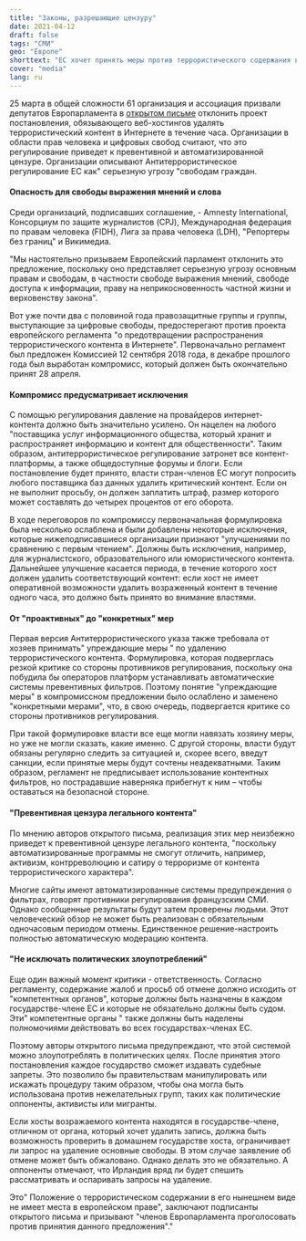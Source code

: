 ```yaml
---
title: "Законы, разрешающие цензуру"
date: 2021-04-12
draft: false
tags: "СМИ"
geo: "Европе"
shorttext: "ЕС хочет принять меры против террористического содержания в Интернете. Противники предостерегают от цензуры."
cover: "media"
lang: ru
---
```


25 марта в общей сложности 61 организация и ассоциация призвали депутатов Европарламента в [открытом письме](/static/downloads/TERREG_Letter_EN.pdf "LETTRE COMMUNE DE 61 ORGANISATIONS EUROPÉENNES POUR DEMANDER LE REJET DU RÈGLEMENT DE CENSURE ANTITERRORISTE") отклонить проект постановления, обязывающего веб-хостингов удалять террористический контент в Интернете в течение часа. Организации в области прав человека и цифровых свобод считают, что это регулирование приведет к превентивной и автоматизированной цензуре. Организации описывают Антитеррористическое регулирование ЕС как" серьезную угрозу "свободам граждан.

#### Опасность для свободы выражения мнений и слова

Среди организаций, подписавших соглашение, - Amnesty International, Консорциум по защите журналистов (CPJ), Международная федерация по правам человека (FIDH), Лига за права человека (LDH), "Репортеры без границ" и Викимедиа.

"Мы настоятельно призываем Европейский парламент отклонить это предложение, поскольку оно представляет серьезную угрозу основным правам и свободам, в частности свободе выражения мнений, свободе доступа к информации, праву на неприкосновенность частной жизни и верховенству закона".

Вот уже почти два с половиной года правозащитные группы и группы, выступающие за цифровые свободы, предостерегают против проекта европейского регламента "о предотвращении распространения террористического контента в Интернете". Первоначально регламент был предложен Комиссией 12 сентября 2018 года, в декабре прошлого года был выработан компромисс, который должен быть окончательно принят 28 апреля.

#### Компромисс предусматривает исключения

С помощью регулирования давление на провайдеров интернет-контента должно быть значительно усилено. Он нацелен на любого "поставщика услуг информационного общества, который хранит и распространяет информацию и контент для общественности". Таким образом, антитеррористическое регулирование затронет все контент-платформы, а также общедоступные форумы и блоги. Если постановление будет принято, власти стран-членов ЕС могут попросить любого поставщика баз данных удалить критический контент. Если он не выполнит просьбу, он должен заплатить штраф, размер которого может составлять до четырех процентов от его оборота.

В ходе переговоров по компромиссу первоначальная формулировка была несколько ослаблена и были добавлены некоторые исключения, которые нижеподписавшиеся организации признают "улучшениями по сравнению с первым чтением". Должны быть исключения, например, для журналистского, образовательного или юмористического контента. Дальнейшее улучшение касается периода, в течение которого хост должен удалить соответствующий контент: если хост не имеет оперативной возможности удалить возраженный контент в течение одного часа, это должно быть принято во внимание властями.

#### От "проактивных" до "конкретных" мер

Первая версия Антитеррористического указа также требовала от хозяев принимать" упреждающие меры " по удалению террористического контента. Формулировка, которая подверглась резкой критике со стороны противников регулирования, поскольку она побудила бы операторов платформ устанавливать автоматические системы превентивных фильтров. Поэтому понятие "упреждающие меры" в компромиссном предложении было ослаблено и заменено "конкретными мерами", что, в свою очередь, подвергается критике со стороны противников регулирования.

При такой формулировке власти все еще могли навязать хозяину меры, но уже не могли сказать, какие именно. С другой стороны, власти будут обязаны регулярно следить за ситуацией и, скорее всего, введут санкции, если принятые меры будут сочтены неадекватными. Таким образом, регламент не предписывает использование контентных фильтров, но пострадавшие наверняка прибегнут к ним – чтобы оставаться на безопасной стороне.

#### "Превентивная цензура легального контента"

По мнению авторов открытого письма, реализация этих мер неизбежно приведет к превентивной цензуре легального контента, "поскольку автоматизированные программы не смогут отличить, например, активизм, контрреволюцию и сатиру о терроризме от контента террористического характера".

Многие сайты имеют автоматизированные системы предупреждения о фильтрах, говорят противники регулирования французским СМИ. Однако сообщенные результаты будут затем проверены людьми. Этот человеческий обзор не может быть реализован с обязательным одночасовым периодом отмены. Единственное решение-настроить полностью автоматическую модерацию контента.

#### "Не исключать политических злоупотреблений"

Еще один важный момент критики - ответственность. Согласно регламенту, содержание жалоб и просьб об отмене должно исходить от "компетентных органов", которые должны быть назначены в каждом государстве-члене ЕС и которые не обязательно должны быть судом. Эти" компетентные органы " также должны быть наделены полномочиями действовать во всех государствах-членах ЕС.

Поэтому авторы открытого письма предупреждают, что этой системой можно злоупотреблять в политических целях. После принятия этого постановления каждое государство сможет издавать судебные запреты. Это позволило бы правительствам манипулировать или искажать процедуру таким образом, чтобы она могла быть использована против нежелательных групп, таких как политические оппоненты, активисты или мигранты.

Если хосты возражаемого контента находятся в государстве-члене, отличном от органа, который хочет удалить запись, должна быть возможность проверить в домашнем государстве хоста, ограничивает ли запрос на удаление основные свободы. В этом случае заявление об отмене может быть обжаловано. Однако делать это не обязательно. А оппоненты отмечают, что Ирландия вряд ли будет спешить рассматривать и оспаривать запросы на удаление.

Это" Положение о террористическом содержании в его нынешнем виде не имеет места в европейском праве", заключают подписанты открытого письма и призывают "членов Европарламента проголосовать против принятия данного предложения"."
